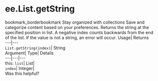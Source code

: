  
#  ee.List.getString
bookmark_borderbookmark Stay organized with collections  Save and categorize content based on your preferences.
Returns the string at the specified position in list. A negative index counts backwards from the end of the list. If the value is not a string, an error will occur. 
Usage| Returns  
---|---  
`List.getString(index)`| String  
Argument| Type| Details  
---|---|---  
this: `list`| List|   
`index`| Integer|   
Was this helpful?
